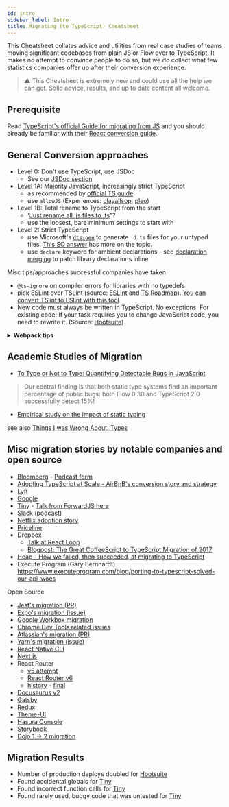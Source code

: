 ```yaml
---
id: intro
sidebar_label: Intro
title: Migrating (to TypeScript) Cheatsheet
---
```


This Cheatsheet collates advice and utilities from real case studies of teams moving significant codebases from plain JS or Flow over to TypeScript. It makes no attempt to _convince_ people to do so, but we do collect what few statistics companies offer up after their conversion experience.

> ⚠️ This Cheatsheet is extremely new and could use all the help we can get. Solid advice, results, and up to date content all welcome.

## Prerequisite

Read [TypeScript's official Guide for migrating from JS](https://www.typescriptlang.org/docs/handbook/migrating-from-javascript.html) and you should already be familiar with their [React conversion guide](https://github.com/Microsoft/TypeScript-React-Conversion-Guide#typescript-react-conversion-guide).

## General Conversion approaches

- Level 0: Don't use TypeScript, use JSDoc
  - See our [JSDoc section](#JSDoc)
- Level 1A: Majority JavaScript, increasingly strict TypeScript
  - as recommended by [official TS guide](https://www.typescriptlang.org/docs/handbook/migrating-from-javascript.html)
  - use `allowJS` (Experiences: [clayallsop][clayallsop], [pleo][pleo])
- Level 1B: Total rename to TypeScript from the start
  - "[Just rename all .js files to .ts](https://twitter.com/jamonholmgren/status/1089241726303199232)"?
  - use the loosest, bare minimum settings to start with
- Level 2: Strict TypeScript
  - use Microsoft's [`dts-gen`](https://github.com/Microsoft/dts-gen) to generate `.d.ts` files for your untyped files. [This SO answer](https://stackoverflow.com/questions/12687779/how-do-you-produce-a-d-ts-typings-definition-file-from-an-existing-javascript) has more on the topic.
  - use `declare` keyword for ambient declarations - see [declaration merging](https://github.com/typescript-cheatsheets/react-typescript-cheatsheet#troubleshooting-handbook-bugs-in-official-typings) to patch library declarations inline

Misc tips/approaches successful companies have taken

- `@ts-ignore` on compiler errors for libraries with no typedefs
- pick ESLint over TSLint (source: [ESLint](https://eslint.org/blog/2019/01/future-typescript-eslint) and [TS Roadmap](https://github.com/Microsoft/TypeScript/issues/29288)). [You can convert TSlint to ESlint with this tool](https://github.com/typescript-eslint/tslint-to-eslint-config).
- New code must always be written in TypeScript. No exceptions. For existing code: If your task requires you to change JavaScript code, you need to rewrite it. (Source: [Hootsuite][hootsuite])

<details>
<summary>
<b>
Webpack tips
</b>
</summary>

- webpack loader: `awesome-typescript-loader` vs `ts-loader`? (there is some disagreement in community about this - but read [awesome's point of view](https://github.com/s-panferov/awesome-typescript-loader#differences-between-ts-loader))
- Webpack config:

```js
module.exports = {

resolve: {
-    extensions: ['.js', '.jsx']
+    extensions: ['.ts', '.tsx', '.js', '.jsx']
},

// Source maps support ('inline-source-map' also works)
devtool: 'source-map',

// Add the loader for .ts files.
module: {
  loaders: [{
-       test: /\.jsx?$/,
-       loader: 'babel-loader',
-       exclude: [/node_modules/],
+       test: /\.(t|j)sx?$/,
+       loader: ['awesome-typescript-loader?module=es6'],
+       exclude: [/node_modules/]
+   }, {
+       test: /\.js$/,
+       loader: 'source-map-loader',
+       enforce: 'pre'
  }]
}
};
```

Special note on `ts-loader` and 3rd party libraries: https://twitter.com/acemarke/status/1091150384184229888

</details>

## Academic Studies of Migration

- [To Type or Not to Type: Quantifying Detectable Bugs in JavaScript](http://earlbarr.com/publications/typestudy.pdf)

> Our central finding is that both static type systems find an important percentage of public bugs: both Flow 0.30 and TypeScript 2.0 successfully detect 15%!

- [Empirical study on the impact of static typing](https://www.researchgate.net/publication/259634489_An_empirical_study_on_the_impact_of_static_typing_on_software_maintainability)

see also [Things I was Wrong About: Types](https://v5.chriskrycho.com/journal/things-i-was-wrong-about/1-types/)

## Misc migration stories by notable companies and open source

- [Bloomberg](https://www.techatbloomberg.com/blog/10-insights-adopting-typescript-at-scale/) - [Podcast form](https://talkscript.sitepen.com/episode-57-typescript-at-scale/)
- [Adopting TypeScript at Scale - AirBnB's conversion story and strategy](https://www.youtube.com/watch?v=P-J9Eg7hJwE)
- [Lyft](https://eng.lyft.com/typescript-at-lyft-64f0702346ea)
- [Google](http://neugierig.org/software/blog/2018/09/typescript-at-google.html)
- [Tiny][tiny] - [Talk from ForwardJS here](https://www.slideshare.net/tiny/porting-100k-lines-of-code-to-typescript)
- [Slack](https://slack.engineering/typescript-at-slack-a81307fa288d) ([podcast](https://softwareengineeringdaily.com/2017/08/11/typescript-at-slack-with-felix-rieseberg/))
- [Netflix adoption story](https://www.youtube.com/watch?v=p5Hwb1YbNMY&feature=share)
- [Priceline](https://medium.com/priceline-labs/trying-out-typescript-part-1-15a5267215b9)
- Dropbox
  - [Talk at React Loop](https://www.youtube.com/watch?v=veXkJq0Z2Qk)
  - [Blogpost: The Great CoffeeScript to TypeScript Migration of 2017](https://dropbox.tech/frontend/the-great-coffeescript-to-typescript-migration-of-2017)
- [Heap - How we failed, then succeeded, at migrating to TypeScript](https://heap.io/blog/analysis/migrating-to-typescript)
- Execute Program (Gary Bernhardt) https://www.executeprogram.com/blog/porting-to-typescript-solved-our-api-woes


Open Source

- [Jest's migration (PR)](https://github.com/facebook/jest/pull/7554#issuecomment-454358729)
- [Expo's migration (issue)](https://github.com/expo/expo/issues/2164)
- [Google Workbox migration](https://github.com/GoogleChrome/workbox/pull/2058)
- [Chrome Dev Tools related issues](https://twitter.com/TimvdLippe/status/1220393069792694281)
- [Atlassian's migration (PR)](https://github.com/atlassian/react-beautiful-dnd/issues/982)
- [Yarn's migration (issue)](https://github.com/yarnpkg/yarn/issues/6953)
- [React Native CLI](https://github.com/react-native-community/cli/issues/683)
- [Next.js](https://nextjs.org/blog/next-9)
- React Router
  - [v5 attempt](https://github.com/ReactTraining/react-router/issues/6955)
  - [React Router v6](https://github.com/ReactTraining/react-router/releases/tag/v6.0.0-alpha.4)
  - [history](https://github.com/ReactTraining/history/pull/774) - [final](https://github.com/ReactTraining/history/commit/1e91a64a858604062d804e4d51eb1d2a020a95c8)
- [Docusaurus v2](https://github.com/facebook/docusaurus/pull/2578)
- [Gatsby](https://github.com/gatsbyjs/gatsby/issues/21995)
- [Redux](https://github.com/reduxjs/redux/pull/3536)
- [Theme-UI](https://github.com/system-ui/theme-ui/issues/668)
- [Hasura Console](https://github.com/hasura/graphql-engine/issues/4314)
- [Storybook](https://github.com/storybookjs/storybook/pulls?page=4&q=is%3Apr+sort%3Aupdated-desc+is%3Aclosed+typescript+label%3Atypescript)
- [Dojo 1 -> 2 migration](https://devchat.tv/js-jabber/jsj-277-dojo-2-with-dylan-schiemann-and-kitson-kelly/)

## Migration Results

- Number of production deploys doubled for [Hootsuite][hootsuite]
- Found accidental globals for [Tiny][tiny]
- Found incorrect function calls for [Tiny][tiny]
- Found rarely used, buggy code that was untested for [Tiny][tiny]

[clayallsop]: https://medium.com/@clayallsopp/incrementally-migrating-javascript-to-typescript-565020e49c88 "Incrementally Migrating JavaScript to TypeScript"
[pleo]: https://medium.com/pleo/migrating-a-babel-project-to-typescript-af6cd0b451f4 "Migrating a Babel project to TypeScript"
[tiny]: https://go.tiny.cloud/blog/benefits-of-gradual-strong-typing-in-javascript/ "Benefits of gradual strong typing in JavaScript"
[entria]: https://medium.com/entria/incremental-migration-to-typescript-on-a-flowtype-codebase-515f6490d92d "Incremental Migration to TypeScript on a Flowtype codebase"
[mstsreactconversionguide]: https://github.com/Microsoft/TypeScript-React-Conversion-Guide "TypeScript React Conversion Guide"
[coherentlabs]: https://hashnode.com/post/how-we-migrated-a-200k-loc-project-to-typescript-and-survived-to-tell-the-story-ciyzhikcc0001y253w00n11yb "How we migrated a 200K+ LOC project to TypeScript and survived to tell the story"
[hootsuite]: https://medium.com/hootsuite-engineering/thoughts-on-migrating-to-typescript-5e1a04288202 "Thoughts on migrating to TypeScript"
